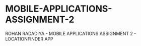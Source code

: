 # MOBILE-APPLICATIONS-ASSIGNMENT-2
ROHAN RADADIYA - MOBILE APPLICATIONS ASSIGNMENT 2 - LOCATIONFINDER APP
